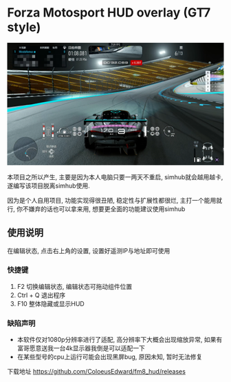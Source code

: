 # Forza Motosport HUD overlay (GT7 style)

![alt](https://raw.githubusercontent.com/ColoeusEdward/self_img/main/Snipaste_2025-06-22_22-43-07.png)

本项目之所以产生, 主要是因为本人电脑只要一两天不重启, simhub就会越用越卡, 遂编写该项目脱离simhub使用.

因为是个人自用项目, 功能实现得很丑陋, 稳定性与扩展性都很烂, 主打一个能用就行, 你不嫌弃的话也可以拿来用, 想要更全面的功能建议使用simhub

## 使用说明
  在编辑状态, 点击右上角的设置, 设置好遥测IP与地址即可使用
### 快捷键
  1. F2 切换编辑状态, 编辑状态可拖动组件位置
  2. Ctrl + Q   退出程序
  3. F10 整体隐藏或显示HUD
### 缺陷声明
- 本软件仅对1080p分辨率进行了适配, 高分辨率下大概会出现缩放异常, 如果有富哥愿意送我一台4k显示器我倒是可以适配一下
- 在某些型号的cpu上运行可能会出现黑屏bug, 原因未知, 暂时无法修复

下载地址 https://github.com/ColoeusEdward/fm8_hud/releases